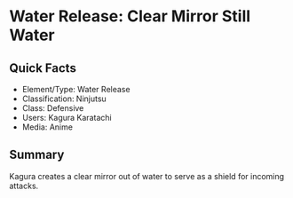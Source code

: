 # Water Release: Clear Mirror Still Water

## Quick Facts
- Element/Type: Water Release
- Classification: Ninjutsu
- Class: Defensive
- Users: Kagura Karatachi
- Media: Anime

## Summary
Kagura creates a clear mirror out of water to serve as a shield for incoming attacks.
